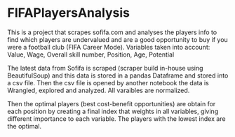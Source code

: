 # FIFAPlayersAnalysis
This is a project that scrapes sofifa.com and analyses the players info to find which players are undervalued and are a good opportunity to buy if you were a football club (FIFA Career Mode).
Variables taken into account:
Value,
Wage,
Overall skill number,
Position,
Age,
Potential

The latest data from Sofifa is scraped (scraper build in-house using BeautifulSoup) and this data is stored in a pandas Dataframe and stored into a csv file.
Then the csv file is opened by another notebook the data is Wrangled, explored and analyzed.
All varaibles are normalized.

Then the optimal players (best cost-benefit opportunities) are obtain for each position by creating a final index that weights in all variables, giving different importance to each variable. The players with the lowest index are the optimal.  
